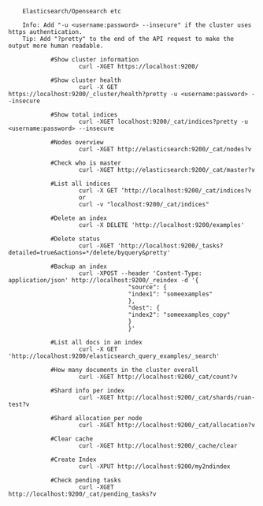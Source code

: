         Elasticsearch/Opensearch etc
        
        Info: Add "-u <username:password> --insecure" if the cluster uses https authentication.
        Tip: Add "?pretty" to the end of the API request to make the output more human readable.
        
                #Show cluster information
                        curl -XGET https://localhost:9200/
                        
                #Show cluster health
                        curl -X GET https://localhost:9200/_cluster/health?pretty -u <username:password> --insecure
                        
                #Show total indices
                        curl -XGET localhost:9200/_cat/indices?pretty -u <username:password> --insecure
                
                #Nodes overview
                        curl -XGET http://elasticsearch:9200/_cat/nodes?v
                
                #Check who is master
                        curl -XGET http://elasticsearch:9200/_cat/master?v
                
                #List all indices
                        curl -X GET ‘http://localhost:9200/_cat/indices?v
                        or
                        curl -v "localhost:9200/_cat/indices"
                
                #Delete an index
                        curl -X DELETE 'http://localhost:9200/examples'
                
                #Delete status
                        curl -XGET 'http://localhost:9200/_tasks?detailed=true&actions=*/delete/byquery&pretty'
                
                #Backup an index
                        curl -XPOST --header 'Content-Type: application/json' http://localhost:9200/_reindex -d '{
                                      "source": {
                                      "index1": "someexamples"
                                      },
                                      "dest": {
                                      "index2": "someexamples_copy"
                                      }
                                      }'
                
                #List all docs in an index
                        curl -X GET 'http://localhost:9200/elasticsearch_query_examples/_search'
                
                #How many documents in the cluster overall
                        curl -XGET http://localhost:9200/_cat/count?v
                
                #Shard info per index
                        curl -XGET http://localhost:9200/_cat/shards/ruan-test?v
                
                #Shard allocation per node
                        curl -XGET http://localhost:9200/_cat/allocation?v
                
                #Clear cache
                        curl -XGET http://localhost:9200/_cache/clear
                
                #Create Index
                        curl -XPUT http://localhost:9200/my2ndindex
                
                #Check pending tasks
                        curl -XGET http://localhost:9200/_cat/pending_tasks?v
                
